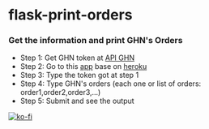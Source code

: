 # flask-print-orders
### Get the information and print GHN's Orders
 * Step 1: Get GHN token at [API GHN](https://api.ghn.vn/home)
 * Step 2: Go to this [app](https://flask-orders.herokuapp.com/) base on [heroku](https://dashboard.heroku.com/apps)
 * Step 3: Type the token got at step 1
 * Step 4: Type GHN's orders (each one or list of orders: order1,order2,order3,...)
 * Step 5: Submit and see the output

[![ko-fi](https://www.ko-fi.com/img/githubbutton_sm.svg)](https://ko-fi.com/W7W018YS7)
